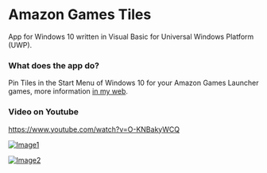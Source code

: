 # Amazon Games Tiles

App for Windows 10 written in Visual Basic for Universal Windows Platform (UWP).

### What does the app do?

Pin Tiles in the Start Menu of Windows 10 for your Amazon Games Launcher games, more information [in my web](https://pepeizqapps.com/app/amazon-games-tiles/).

### Video on Youtube
https://www.youtube.com/watch?v=O-KNBakyWCQ

[![Image1](https://i.imgur.com/uY5zzuj.png)](https://pepeizqapps.com/app/amazon-games-tiles/)

[![Image2](https://i.imgur.com/6aXsziC.png)](https://pepeizqapps.com/app/amazon-games-tiles/)
